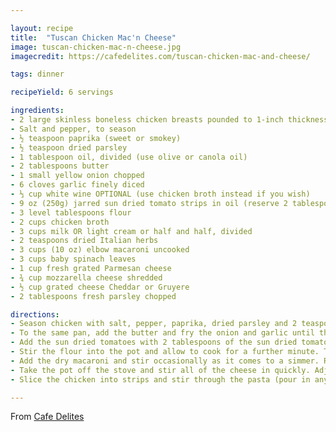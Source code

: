 ```yaml
---

layout: recipe
title:  "Tuscan Chicken Mac'n Cheese"
image: tuscan-chicken-mac-n-cheese.jpg
imagecredit: https://cafedelites.com/tuscan-chicken-mac-and-cheese/

tags: dinner

recipeYield: 6 servings

ingredients:
- 2 large skinless boneless chicken breasts pounded to 1-inch thickness (or 4 boneless and skinless chicken thigh fillets)
- Salt and pepper, to season
- ½ teaspoon paprika (sweet or smokey)
- ½ teaspoon dried parsley
- 1 tablespoon oil, divided (use olive or canola oil)
- 2 tablespoons butter
- 1 small yellow onion chopped
- 6 cloves garlic finely diced
- ⅓ cup white wine OPTIONAL (use chicken broth instead if you wish)
- 9 oz (250g) jarred sun dried tomato strips in oil (reserve 2 tablespoons of oil and drain the rest)
- 3 level tablespoons flour
- 2 cups chicken broth
- 3 cups milk OR light cream or half and half, divided
- 2 teaspoons dried Italian herbs
- 3 cups (10 oz) elbow macaroni uncooked
- 3 cups baby spinach leaves
- 1 cup fresh grated Parmesan cheese
- ¾ cup mozzarella cheese shredded
- ½ cup grated cheese Cheddar or Gruyere
- 2 tablespoons fresh parsley chopped

directions:
- Season chicken with salt, pepper, paprika, dried parsley and 2 teaspoons of the oil. Heat the remaining oil in a large (30cm or 12-inch) pot or pan over medium-high heat. Add the chicken and sear on both sides until golden brown, cooked through and no longer pink in the middle. Transfer chicken to a warm plate, tent with foil and set aside.
- To the same pan, add the butter and fry the onion and garlic until the onion becomes transparent, stirring occasionally (about 2 minutes). Pour in the white wine and allow to simmer for 5 minutes, or until beginning to reduce down.
- Add the sun dried tomatoes with 2 tablespoons of the sun dried tomato oil from the jar and cook for 1-2 minutes to release as much flavor as possible.
- Stir the flour into the pot and allow to cook for a further minute. Then, add the broth, 2 1/2 cups of milks (or cream/half and half), herbs, salt and pepper, and bring to a very low simmer (lower the heat if you need to). 
- Add the dry macaroni and stir occasionally as it comes to a simmer. Reduce heat down to medium low and stir regularly while it cooks (for about 9 - 10 minutes), or until the sauce thickens and the macaroni is just cooked (al dente, tender but still firm). Add the spinach and stir through until wilted. 
- Take the pot off the stove and stir all of the cheese in quickly. Adjust salt and pepper to taste. If the sauce it too thick, add the remaining 1/2 cup milk (or cream) in 1/4 cup increments, until reaching desired thickness. Keep in mind the sauce will continue to thicken as it cools. 
- Slice the chicken into strips and stir through the pasta (pour in any juices left from the chicken). Sprinkle with parsley, and stir through. Serve immediately!

---
```


From [Cafe Delites](https://cafedelites.com/tuscan-chicken-mac-and-cheese/)
